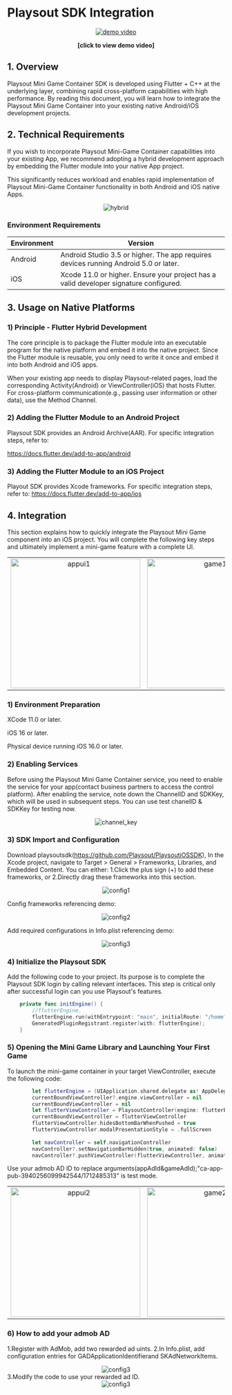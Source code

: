 

# Playsout SDK Integration

<div align="center">
  <a href="https://github.com/Playsout/playsoutsdk_demo_android/raw/main/docs/videos/demo.mp4">
    <img src="https://github.com/Playsout/playsoutsdk_demo_android/blob/main/docs/images/appui1.png" alt="demo video">
  </a>
  <p><strong>[click to view demo video]</strong></p>
</div>

## 1. Overview

Playsout Mini Game Container SDK is developed using Flutter + C++ at the underlying layer, combining rapid cross-platform capabilities with high performance. By reading this document, you will learn how to integrate the Playsout Mini Game Container into your existing native Android/iOS development projects.

## 2. Technical Requirements

If you wish to incorporate Playsout Mini-Game Container capabilities into your existing App, we recommend adopting a hybrid development approach by embedding the Flutter module into your native App project.

This significantly reduces workload and enables rapid implementation of Playsout Mini-Game Container functionality in both Android and iOS native Apps.
<div align="center">
  <img src="https://github.com/Playsout/playsoutsdk_demo_android/blob/main/docs/images/hybrid.png?raw=true" alt="hybrid" />
</div>

### Environment Requirements

| Environment | Version |
|-------------|---------|
| Android | Android Studio 3.5 or higher. The app requires devices running Android 5.0 or later. |
| iOS | Xcode 11.0 or higher. Ensure your project has a valid developer signature configured. |

## 3. Usage on Native Platforms

### 1) Principle - Flutter Hybrid Development

The core principle is to package the Flutter module into an executable program for the native platform and embed it into the native project. Since the Flutter module is reusable, you only need to write it once and embed it into both Android and iOS apps.

When your existing app needs to display Playsout-related pages, load the corresponding Activity(Android) or ViewController(iOS) that hosts Flutter. For cross-platform communication(e.g., passing user information or other data), use the Method Channel.

### 2) Adding the Flutter Module to an Android Project

Playsout SDK provides an Android Archive(AAR). For specific integration steps, refer to:

https://docs.flutter.dev/add-to-app/android

### 3) Adding the Flutter Module to an iOS Project

Playout SDK provides Xcode frameworks. For specific integration steps, refer to:
https://docs.flutter.dev/add-to-app/ios

## 4. Integration

This section explains how to quickly integrate the Playsout Mini Game component into an iOS project. You will complete the following key steps and ultimately implement a mini-game feature with a complete UI.
<div align="center">

<table>
  <tr>
    <td align="center">
      <img src="https://github.com/Playsout/playsoutsdk_demo_android/blob/main/docs/images/appui1.png?raw=true" alt="appui1" width="300" />
    </td>
    <td align="center">
      <img src="https://github.com/Playsout/playsoutsdk_demo_android/blob/main/docs/images/game1.png?raw=true" alt="game1" width="300" />
    </td>
  </tr>
</table>

</div>

### 1) Environment Preparation

XCode 11.0 or later.

iOS 16 or later.

Physical device running iOS 16.0 or later.

### 2) Enabling Services

Before using the Playsout Mini Game Container service, you need to enable the service for your app(contact business partners to access the control platform). After enabling the service, note down the ChannelID and SDKKey, which will be used in subsequent steps. You can use test chanelID & SDKKey for testing now.

<div align="center">
  <img src="https://github.com/Playsout/playsoutsdk_demo_android/blob/main/docs/images/channel_key.png?raw=true" alt="channel_key" />
</div>

### 3) SDK Import and Configuration

Download playsoutsdk(https://github.com/Playsout/PlaysoutiOSSDK), In the Xcode project, navigate to ​​Target > General > Frameworks, Libraries, and Embedded Content​​. You can either:
1.Click the plus sign (+) to add these frameworks, or
2.Directly drag these frameworks into this section.
<div align="center">
  <img src="https://github.com/Playsout/playsoutsdk_demo_ios/blob/main/Doc/frameworks.png?raw=true" alt="config1" />
</div>


Config frameworks referencing demo:
<div align="center">
  <img src="https://github.com/Playsout/playsoutsdk_demo_ios/blob/main/Doc/frameworks_config.png?raw=true" alt="config2" />
</div>

Add required configurations in Info.plist referencing demo:
<div align="center">
  <img src="https://github.com/Playsout/playsoutsdk_demo_ios/blob/main/Doc/info-plist.png?raw=true" alt="config3" />
</div>

### 4) Initialize the Playsout SDK

Add the following code to your project. Its purpose is to complete the Playsout SDK login by calling relevant interfaces. This step is critical only after successful login can you use Playsout's features.
```swift
    private func initEngine() {
        //flutterEngine.
        flutterEngine.run(withEntrypoint: "main", initialRoute: "/home?channel=playsout&sdkkey=eyJ2ZXIiOiJ2MSIsImNoYW5uZWwiOiJwbGF5c291dCIsInBhY2thZ2VuYW1lIjoiIiwiZXhwIjoxNzYwOTY3ODIwfS5zaWc"); //update if sdkkey expire,look log
        GeneratedPluginRegistrant.register(with: flutterEngine);
    }
```

### 5) Opening the Mini Game Library and Launching Your First Game

To launch the mini-game container in your target ViewController, execute the following code:

```swift
        let flutterEngine = (UIApplication.shared.delegate as! AppDelegate).flutterEngine
        currentBoundViewController?.engine.viewController = nil
        currentBoundViewController = nil
        let flutterViewController = PlaysoutController(engine: flutterEngine, channelName: "com.playsout.minigames", method: "init", arguments: ["appAdId":"ca-app-pub-3940256099942544/1712485313","gameAdId":"ca-app-pub-3940256099942544/1712485313"])
        currentBoundViewController = flutterViewController
        flutterViewController.hidesBottomBarWhenPushed = true
        flutterViewController.modalPresentationStyle = .fullScreen
            
        let navController = self.navigationController
        navController?.setNavigationBarHidden(true, animated: false)
        navController?.pushViewController(flutterViewController, animated: false)
```
Use your admob AD ID to replace arguments(appAdId&gameAdId);"ca-app-pub-3940256099942544/1712485313" is test mode.
<div align="center">

<table>
  <tr>
    <td align="center">
      <img src="https://github.com/Playsout/playsoutsdk_demo_android/blob/main/docs/images/appui2.png?raw=true" alt="appui2" width="300" />
    </td>
    <td align="center">
      <img src="https://github.com/Playsout/playsoutsdk_demo_android/blob/main/docs/images/game2.png?raw=true" alt="game2" width="300" />
    </td>
  </tr>
</table>

</div>

### 6) How to add your admob AD
1.Register with AdMob, add two rewarded ad uints.
2.In Info.plist, add configuration entries for GADApplicationIdentifierand SKAdNetworkItems.
<div align="center">
  <img src="https://github.com/Playsout/playsoutsdk_demo_ios/blob/main/Doc/info-plist.png?raw=true" alt="config3" />
</div>
3.Modify the code to use your rewarded ad ID.
<div align="center">
  <img src="https://github.com/Playsout/playsoutsdk_demo_ios/blob/main/Doc/adid.png?raw=true" alt="config3" />
</div>


